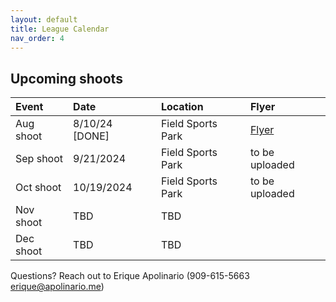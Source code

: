 ```yaml
---
layout: default
title: League Calendar
nav_order: 4
---
```


## Upcoming shoots

| Event | Date | Location | Flyer |
|:------|:-----|:--------|:-------|
|Aug shoot | 8/10/24 [DONE] | Field Sports Park | <a href="{{site.baseurl}}/assets/PDFs/BASiC-Flyer-PDF-20240810.pdf" target="_blank" rel="noreferrer noopener">Flyer</a> |
|Sep shoot | 9/21/2024 | Field Sports Park | to be uploaded |
|Oct shoot | 10/19/2024 | Field Sports Park | to be uploaded
|Nov shoot | TBD | TBD |
|Dec shoot | TBD | TBD |

Questions? Reach out to Erique Apolinario (909-615-5663 erique@apolinario.me)
